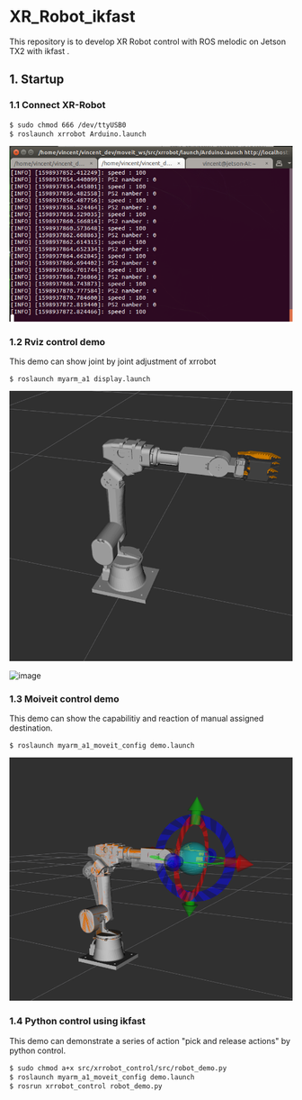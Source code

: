 # XR_Robot_ikfast
This repository is to develop XR Robot control with ROS melodic on Jetson TX2 with ikfast .

**1. Startup**
---------------------------
### 1.1 Connect XR-Robot
```
$ sudo chmod 666 /dev/ttyUSB0
$ roslaunch xrrobot Arduino.launch
```
![image](https://github.com/vincent51689453/XR_Robot_Dev/blob/master/git_image/connect_ok.png)


### 1.2 Rviz control demo
This demo can show joint by joint adjustment of xrrobot
```
$ roslaunch myarm_a1 display.launch
```
![image](https://github.com/vincent51689453/XR_Robot_Dev/blob/master/git_image/robot_arm.png)

![image](https://github.com/vincent51689453/XR_Robot_Dev/blob/master/git_image/rviz_control.gif)

### 1.3 Moiveit control demo
This demo can show the capabilitiy and reaction of manual assigned destination.
```
$ roslaunch myarm_a1_moveit_config demo.launch
```
![image](https://github.com/vincent51689453/XR_Robot_Dev/blob/master/git_image/moveit.png)


### 1.4 Python control using ikfast
This demo can demonstrate a series of action "pick and release actions" by python control.
```
$ sudo chmod a+x src/xrrobot_control/src/robot_demo.py
$ roslaunch myarm_a1_moveit_config demo.launch
$ rosrun xrrobot_control robot_demo.py
```


